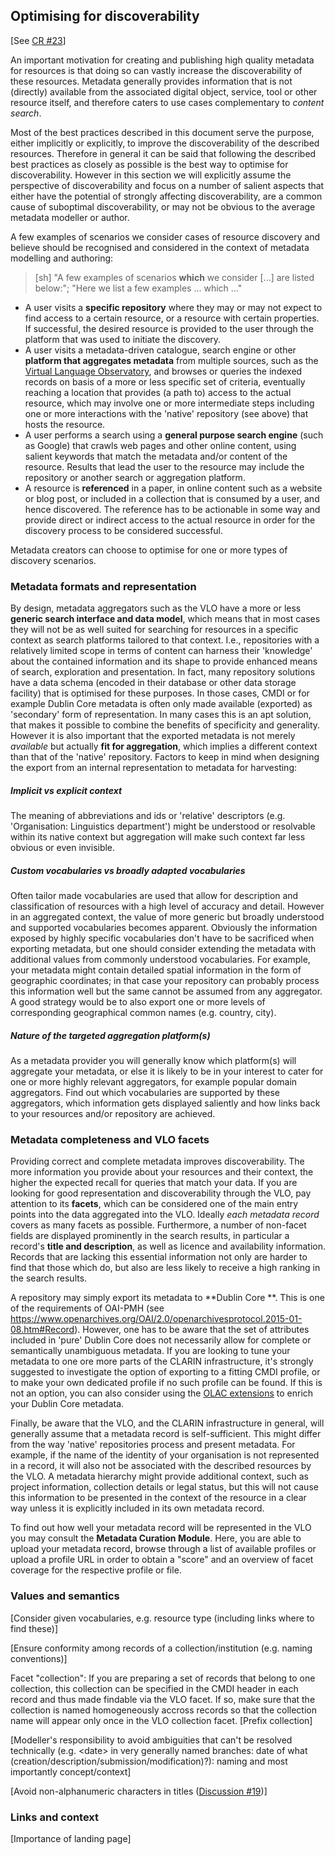 ## Optimising for discoverability

\[See [CR \#23](https://www.gitbook.com/book/cmdi-taskforce/cmdi-best-practices/changes/23)\]

An important motivation for creating and publishing high quality metadata for resources is that doing so can vastly increase the discoverability of these resources. Metadata generally provides information that is not \(directly\) available from the associated digital object, service, tool or other resource itself, and therefore caters to use cases complementary to _content search_.

Most of the best practices described in this document serve the purpose, either implicitly or explicitly, to improve the discoverability of the described resources. Therefore in general it can be said that following the described best practices as closely as possible is the best way to optimise for discoverability. However in this section we will explicitly assume the perspective of discoverability and focus on a number of salient aspects that either have the potential of strongly affecting discoverability, are a common cause of suboptimal discoverability, or may not be obvious to the average metadata modeller or author.

A few examples of scenarios we consider cases of resource discovery and believe should be recognised and considered in the context of metadata modelling and authoring:
> [sh] "A few examples of scenarios **which** we consider [...] are listed below:"; "Here we list a few examples ... which ..."

* A user visits a **specific repository** where they may or may not expect to find access to a certain resource, or a resource with certain properties. If successful, the desired resource is provided to the user through the platform that was used to initiate the discovery.
* A user visits a metadata-driven catalogue, search engine or other **platform that aggregates metadata** from multiple sources, such as the [Virtual Language Observatory](https://www.clarin.eu/vlo), and browses or queries the indexed records on basis of a more or less specific set of criteria, eventually reaching a location that provides \(a path to\) access to the actual resource, which may involve one or more intermediate steps including one or more interactions with the 'native' repository (see above) that hosts the resource.
* A user performs a search using a **general purpose search engine** \(such as Google\) that crawls web pages and other online content, using salient keywords that match the metadata and/or content of the resource. Results that lead the user to the resource may include the repository or another search or aggregation platform.
* A resource is **referenced** in a paper, in online content such as a website or blog post, or included in a collection that is consumed by a user, and hence discovered. The reference has to be actionable in some way and provide direct or indirect access to the actual resource in order for the discovery process to be considered successful.

Metadata creators can choose to optimise for one or more types of discovery scenarios.

### Metadata formats and representation

By design, metadata aggregators such as the VLO have a more or less **generic search interface and data model**, which means that in most cases they will not be as well suited for searching for resources in a specific context as search platforms tailored to that context. I.e., repositories with a relatively limited scope in terms of content can harness their 'knowledge' about the contained information and its shape to provide enhanced means of search, exploration and presentation. In fact, many repository solutions have a data schema \(encoded in their database or other data storage facility\) that is optimised for these purposes. In those cases, CMDI or for example Dublin Core metadata is often only made available (exported) as 'secondary' form of representation. In many cases this is an apt solution, that makes it possible to combine the benefits of specificity and generality. However it is also important that the exported metadata is not merely _available_ but actually **fit for aggregation**, which implies a different context than that of the 'native' repository. Factors to keep in mind when designing the export from an internal representation to metadata for harvesting:

##### Implicit vs explicit context

The meaning of abbreviations and ids or 'relative' descriptors (e.g. 'Organisation: Linguistics department') might be understood or resolvable within its native context but aggregation will make such context far less obvious or even invisible.

##### Custom vocabularies vs broadly adapted vocabularies

Often tailor made vocabularies are used that allow for description and classification of resources with a high level of accuracy and detail. However in an aggregated context, the value of more generic but broadly understood and supported vocabularies becomes apparent. Obviously the information exposed by highly specific vocabularies don't have to be sacrificed when exporting metadata, but one should consider extending the metadata with additional values from commonly understood vocabularies. For example, your metadata might contain detailed spatial information in the form of geographic coordinates; in that case your repository can probably process this information well but the same cannot be assumed from any aggregator. A good strategy would be to also export one or more levels of corresponding geographical common names (e.g. country, city).

##### Nature of the targeted aggregation platform(s)

As a metadata provider you will generally know which platform(s) will aggregate your metadata, or else it is likely to be in your interest to cater for one or more highly relevant aggregators, for example popular domain aggregators. Find out which vocabularies are supported by these aggregators, which information gets displayed saliently and how links back to your resources and/or repository are achieved.

### Metadata completeness and VLO facets

Providing correct and complete metadata improves discoverability. The more information you provide about your resources and their context, the higher the expected recall for queries that match your data. If you are looking for good representation and discoverability through the VLO, pay attention to its **facets**, which can be considered one of the main entry points into the data aggregated into the VLO. Ideally _each metadata record_ covers as many facets as possible. Furthermore, a number of non-facet fields are displayed prominently in the search results, in particular a record's **title and description**, as well as licence and availability information. Records that are lacking this essential information not only are harder to find that those which do, but also are less likely to receive a high ranking in the search results.

A repository may simply export its metadata to **Dublin Core **. This is one of the requirements of OAI-PMH (see https://www.openarchives.org/OAI/2.0/openarchivesprotocol.2015-01-08.htm#Record). However, one has to be aware that the set of attributes included in 'pure' Dublin Core does not necessarily allow for complete or semantically unambiguous metadata. If you are looking to tune your metadata to one ore more parts of the CLARIN infrastructure, it's strongly suggested to investigate the option of exporting to a fitting CMDI profile, or to make your own dedicated profile if no such profile can be found. If this is not an option, you can also consider using the [OLAC extensions](http://www.language-archives.org/OLAC/metadata.html) to enrich your Dublin Core metadata.

Finally, be aware that the VLO, and the CLARIN infrastructure in general, will generally assume that a metadata record is self-sufficient. This might differ from the way 'native' repositories process and present metadata. For example, if the name of the identity of your organisation is not represented in a record, it will also not be associated with the described resources by the VLO. A metadata hierarchy might provide additional context, such as project information, collection details or legal status, but this will not cause this information to be presented in the context of the resource in a clear way unless it is explicitly included in its own metadata record.

To find out how well your metadata record will be represented in the VLO you may consult the **Metadata Curation Module**. Here, you are able to upload your metadata record, browse through a list of available profiles or upload a profile URL in order to obtain a "score" and an overview of facet coverage for the respective profile or file.

### Values and semantics



\[Consider given vocabularies, e.g. resource type \(including links where to find these\)\]

\[Ensure conformity among records of a collection/institution \(e.g. naming conventions\)\]

Facet "collection": If you are preparing a set of records that belong to one collection, this collection can be specified in the CMDI header in each record and thus made findable via the VLO facet. If so, make sure that the collection is named homogeneously accross records so that the collection name will appear only once in the VLO collection facet. [Prefix collection]

\[Modeller's responsibility to avoid ambiguities that can't be resolved technically \(e.g. &lt;date&gt; in very generally named branches: date of what \(creation/description/submission/modification\)?\): naming and most importantly concept/context\]

\[Avoid non-alphanumeric characters in titles \([Discussion \#19](https://www.gitbook.com/book/cmdi-taskforce/cmdi-best-practices/discussions/19)\)\]

### Links and context

\[Importance of landing page\]

<!--stackedit_data:
eyJoaXN0b3J5IjpbLTEyNzQxNzMyOTZdfQ==
-->